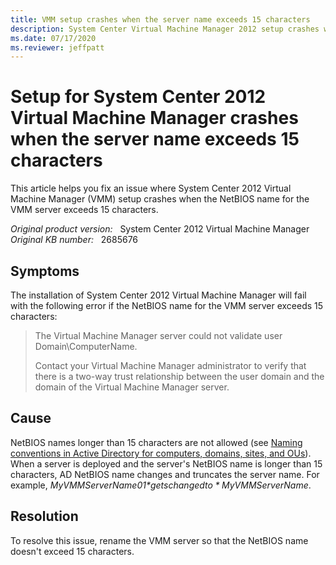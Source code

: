 ```yaml
---
title: VMM setup crashes when the server name exceeds 15 characters
description: System Center Virtual Machine Manager 2012 setup crashes when the VMM server name exceeds 15 characters.
ms.date: 07/17/2020
ms.reviewer: jeffpatt
---
```

# Setup for System Center 2012 Virtual Machine Manager crashes when the server name exceeds 15 characters

This article helps you fix an issue where System Center 2012 Virtual Machine Manager (VMM) setup crashes when the NetBIOS name for the VMM server exceeds 15 characters.

_Original product version:_ &nbsp; System Center 2012 Virtual Machine Manager  
_Original KB number:_ &nbsp; 2685676

## Symptoms

The installation of System Center 2012 Virtual Machine Manager will fail with the following error if the NetBIOS name for the VMM server exceeds 15 characters:

> The Virtual Machine Manager server could not validate user Domain\ComputerName.
>
> Contact your Virtual Machine Manager administrator to verify that there is a two-way trust relationship between the user domain and the domain of the Virtual Machine Manager server.

## Cause

NetBIOS names longer than 15 characters are not allowed (see [Naming conventions in Active Directory for computers, domains, sites, and OUs](https://support.microsoft.com/help/909264)). When a server is deployed and the server's NetBIOS name is longer than 15 characters, AD NetBIOS name changes and truncates the server name. For example, *MyVMMServerName01$* gets changed to *MyVMMServerName$*.

## Resolution

To resolve this issue, rename the VMM server so that the NetBIOS name doesn't exceed 15 characters.
